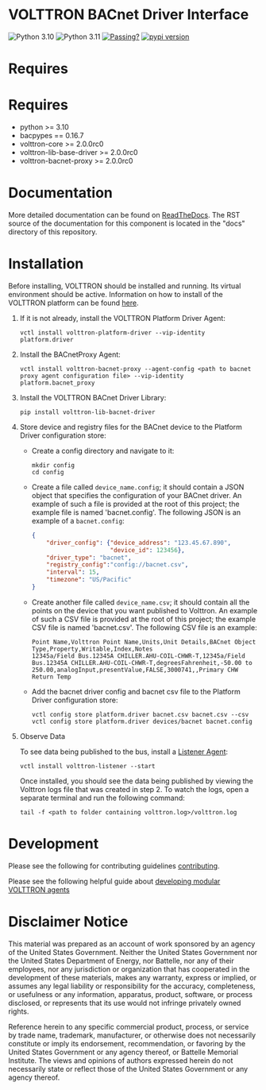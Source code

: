 # VOLTTRON BACnet Driver Interface

![Python 3.10](https://img.shields.io/badge/python-3.10-blue.svg)
![Python 3.11](https://img.shields.io/badge/python-3.11-blue.svg)
[![Passing?](https://github.com/VOLTTRON/volttron-lib-bacnet-driver/actions/workflows/run-tests.yml/badge.svg)](https://github.com/VOLTTRON/volttron-lib-bacnet-driver/actions/workflows/run-tests.yml)
[![pypi version](https://img.shields.io/pypi/v/volttron-lib-bacnet-driver.svg)](https://pypi.org/project/volttron-lib-bacnet-driver/)

# Requires
# Requires

* python >= 3.10
* bacpypes == 0.16.7
* volttron-core >= 2.0.0rc0
* volttron-lib-base-driver >= 2.0.0rc0
* volttron-bacnet-proxy >= 2.0.0rc0

# Documentation
More detailed documentation can be found on [ReadTheDocs](https://eclipse-volttron.readthedocs.io/en/latest/external-docs/volttron-platform-driver/docs/source/index.html). The RST source
of the documentation for this component is located in the "docs" directory of this repository.


# Installation

Before installing, VOLTTRON should be installed and running.  Its virtual environment should be active.
Information on how to install of the VOLTTRON platform can be found
[here](https://github.com/eclipse-volttron/volttron-core).

1. If it is not already, install the VOLTTRON Platform Driver Agent:

    ```shell
    vctl install volttron-platform-driver --vip-identity platform.driver
    ```

2. Install the BACnetProxy Agent:

    ```shell
    vctl install volttron-bacnet-proxy --agent-config <path to bacnet proxy agent configuration file> --vip-identity platform.bacnet_proxy
    ```

3. Install the VOLTTRON BACnet Driver Library:

    ```shell
    pip install volttron-lib-bacnet-driver
    ```

4. Store device and registry files for the BACnet device to the Platform Driver configuration store:

    * Create a config directory and navigate to it:

        ```shell
        mkdir config
        cd config
        ```

    * Create a file called `device_name.config`; it should contain a JSON object that specifies the configuration of your BACnet driver. An example of such a file is provided at the root of this project; the example file is named 'bacnet.config'. The following JSON is an example of a `bacnet.config`:
    
         ```json
         {
             "driver_config": {"device_address": "123.45.67.890",
                               "device_id": 123456},
             "driver_type": "bacnet",
             "registry_config":"config://bacnet.csv",
             "interval": 15,
             "timezone": "US/Pacific"
         }
         ```

    * Create another file called `device_name.csv`; it should contain all the points on the device that you want published to Volttron. An example of such a CSV file is provided at the root of this project; the example CSV file is named 'bacnet.csv'. The following CSV file is an example:

        ```csv
        Point Name,Volttron Point Name,Units,Unit Details,BACnet Object Type,Property,Writable,Index,Notes
        12345a/Field Bus.12345A CHILLER.AHU-COIL-CHWR-T,12345a/Field Bus.12345A CHILLER.AHU-COIL-CHWR-T,degreesFahrenheit,-50.00 to 250.00,analogInput,presentValue,FALSE,3000741,,Primary CHW Return Temp
        ```
    
    * Add the bacnet driver config and bacnet csv file to the Platform Driver configuration store:

         ```
         vctl config store platform.driver bacnet.csv bacnet.csv --csv
         vctl config store platform.driver devices/bacnet bacnet.config
         ```

5. Observe Data

    To see data being published to the bus, install a [Listener Agent](https://pypi.org/project/volttron-listener/):

    ```
    vctl install volttron-listener --start
    ```

    Once installed, you should see the data being published by viewing the Volttron logs file that was created in step 2.
    To watch the logs, open a separate terminal and run the following command:

    ```
    tail -f <path to folder containing volttron.log>/volttron.log
    ```

# Development

Please see the following for contributing guidelines [contributing](https://github.com/eclipse-volttron/volttron-core/blob/develop/CONTRIBUTING.md).

Please see the following helpful guide about [developing modular VOLTTRON agents](https://eclipse-volttron.readthedocs.io/en/latest/developing-volttron/developing-agents/agent-development.html)

# Disclaimer Notice

This material was prepared as an account of work sponsored by an agency of the
United States Government.  Neither the United States Government nor the United
States Department of Energy, nor Battelle, nor any of their employees, nor any
jurisdiction or organization that has cooperated in the development of these
materials, makes any warranty, express or implied, or assumes any legal
liability or responsibility for the accuracy, completeness, or usefulness or any
information, apparatus, product, software, or process disclosed, or represents
that its use would not infringe privately owned rights.

Reference herein to any specific commercial product, process, or service by
trade name, trademark, manufacturer, or otherwise does not necessarily
constitute or imply its endorsement, recommendation, or favoring by the United
States Government or any agency thereof, or Battelle Memorial Institute. The
views and opinions of authors expressed herein do not necessarily state or
reflect those of the United States Government or any agency thereof.
